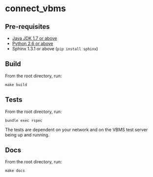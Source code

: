 # connect_vbms

## Pre-requisites

- [Java JDK 1.7 or above](http://www.oracle.com/technetwork/java/javase/downloads/index.html)
- [Python 2.6 or above](https://www.python.org/downloads/)
- Sphinx 1.3.1 or above (`pip install sphinx`)

## Build

From the root directory, run:

`make build`

## Tests

From the root directory, run:

`bundle exec rspec`

The tests are dependent on your network and on the VBMS test server being up and running.

## Docs

From the root directory, run:

`make docs`